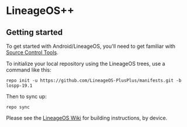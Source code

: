 LineageOS++
===========

Getting started
---------------

To get started with Android/LineageOS, you'll need to get familiar with [Source Control Tools](https://source.android.com/setup/develop).

To initialize your local repository using the LineageOS trees, use a command like this:
```
repo init -u https://github.com/LineageOS-PlusPlus/manifests.git -b lospp-19.1
```
Then to sync up:
```
repo sync
```
Please see the [LineageOS Wiki](https://wiki.lineageos.org/) for building instructions, by device.

